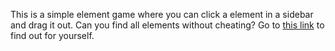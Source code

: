 This is a simple element game where you can click a element in a sidebar and drag it out. Can you find all elements without cheating? Go to [this link](https://ltypestar2scratch.github.io/short-crafting-game/) to find out for yourself.
